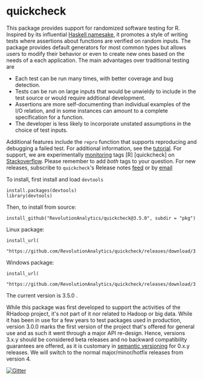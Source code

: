 

quickcheck
==========


This package provides support for randomized  software testing for R. Inspired by its influential [Haskell namesake](http://www.eecs.northwestern.edu/~robby/courses/395-495-2009-fall/quick.pdf), it promotes a style of writing tests where assertions about functions are verified on random inputs. The package provides default generators for most common types but allows users to modify their behavior or even to create new ones based on the needs of a each application. The main advantages over traditional testing are

 * Each test can be run many times, with better coverage and bug detection.
 * Tests can be run on large inputs that would be unwieldy to include in the test source or would require addtional development.
 * Assertions are more self-documenting than individual examples of the I/O relation, and in some instances can amount to a complete specification for a function.
 * The developer is less likely to incorporate unstated assumptions in the choice of test inputs.

Additional features include the `repro` function that supports reproducing and debugging a failed test. For additional information, see the [tutorial](docs/tutorial.md). For support, we are experimentally [monitoring](http://stackoverflow.com/questions/tagged/r+quickcheck) tags [R] [quickcheck] on [Stackoverflow](http://stackoverflow.com). Please remember to add *both* tags to your question. For new releases, subscribe to `quickcheck`'s Release notes [feed](https://github.com/RevolutionAnalytics/quickcheck/releases.atom) or by [email](https://feedburner.google.com/fb/a/mailverify?uri=ReleaseNotesFromQuickcheck&amp;loc=en_US)

To install, first install and load `devtools`

```
install.packages(devtools)
library(devtools)
```



Then, to install from source:

```
install_github("RevolutionAnalytics/quickcheck@3.5.0", subdir = "pkg")
```

Linux package:

```
install_url(
  "https://github.com/RevolutionAnalytics/quickcheck/releases/download/3.5.0/quickcheck_3.5.0.tar.gz")
```

Windows package:

```
install_url(
  "https://github.com/RevolutionAnalytics/quickcheck/releases/download/3.5.0/quickcheck_3.5.0.zip")
```

The current version is 3.5.0 .

While this package was first developed to support the activities of the RHadoop project, it's not part of it nor related to Hadoop or big data. While it has been in use for a few years to test packages used in production, version 3.0.0 marks the first version of the project that's offered for general use and as such it went through a major API re-design. Hence, versions 3.x.y should be considered beta  releases and no backward compatibility guarantees are offered, as it is customary in [semantic versioning](http://semver.org) for 0.x.y releases. We will switch to the normal major/minor/hotfix releases from version 4.

[![Gitter](https://badges.gitter.im/Join%20Chat.svg)](https://gitter.im/RevolutionAnalytics/quickcheck?utm_source=badge&utm_medium=badge&utm_campaign=pr-badge&utm_content=body_badge)
